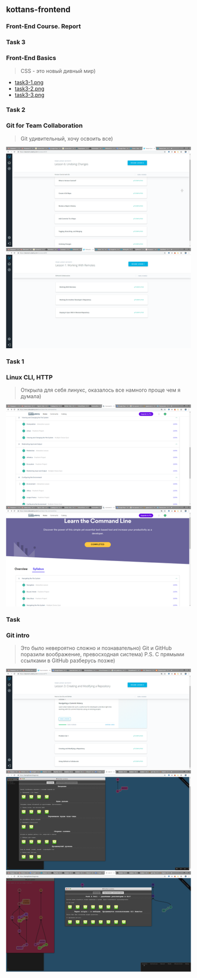 ## kottans-frontend
### Front-End Course. Report

### Task 3
### Front-End Basics

> CSS - это новый дивный мир)

* [task3-1.png](../Git_intro/task3-1.png)
* [task3-2.png](../Git_intro/task3-2.png) 
* [task3-3.png](../Git_intro/task3-3.png)

### Task 2
### Git for Team Collaboration

> Git удивительный, хочу освоить все)

![ScreenShot](Task_Git_Collaboration/task2-1.png) 
![ScreenShot](Task_Git_Collaboration/task2-2.png) 

### Task 1
### Linux CLI, HTTP

> Открыла для себя линукс, оказалось все намного проще чем я думала)

![ScreenShot](https://github.com/Murenka/kottans-frontend/blob/master/Linux_CLI_and_Networking/task1-2.png) 
![ScreenShot](https://github.com/Murenka/kottans-frontend/blob/master/Linux_CLI_and_Networking/task1-1.png) 

### Task 
### Git intro

> Это было невероятно сложно и познавательно) Git и GitHub поразили воображение, превосходная система)
> P.S. С прямыми ссылками в GitHub разберусь позже)

![ScreenShot](https://github.com/Murenka/kottans-frontend/blob/master/Git_intro/task0-1.png) 
![ScreenShot](https://github.com/Murenka/kottans-frontend/blob/master/Git_intro/task0-2.png)
![ScreenShot](https://github.com/Murenka/kottans-frontend/blob/master/Git_intro/task0-3.png) 

